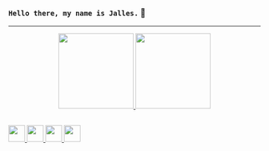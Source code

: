 ### `Hello there, my name is Jalles.` :star2:
________________________________________
<div align="center">
  <a href="https://github.com/gabrieljalles">
  <img height="150em" src="https://github-readme-stats.vercel.app/api?username=gabrieljalles&show_icons=true&theme=radical&include_all_commits=true&count_private=true"/>
  <img height="150em" src="https://github-readme-stats.vercel.app/api/top-langs/?username=gabrieljalles&layout=compact&langs_count=7&theme=radical"/>
</div>
  
##
<div style="display: inline_block">
  <img height="33em" src="https://cdn.jsdelivr.net/gh/devicons/devicon/icons/javascript/javascript-original.svg" />
  <img height="33em" src="https://cdn.jsdelivr.net/gh/devicons/devicon/icons/html5/html5-original-wordmark.svg" />
  <img height="33em" src="https://cdn.jsdelivr.net/gh/devicons/devicon/icons/css3/css3-original-wordmark.svg" />
  <img height="33em" src="https://cdn.jsdelivr.net/gh/devicons/devicon/icons/python/python-original.svg" />
</div>

          

          
          
          
            
          
  
          
          
          
          
          

<!--
**gabrieljalles/gabrieljalles** is a ✨ _special_ ✨ repository because its `README.md` (this file) appears on your GitHub profile.

Here are some ideas to get you started:

- 🔭 I’m currently working on ...
- 🌱 I’m currently learning ...
- 👯 I’m looking to collaborate on ...
- 🤔 I’m looking for help with ...
- 💬 Ask me about ...
- 📫 How to reach me: ...
- 😄 Pronouns: ...
- ⚡ Fun fact: ...
-->
